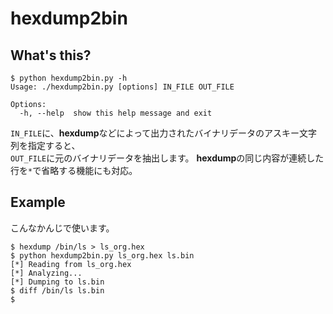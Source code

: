 # hexdump2bin

## What's this?

    $ python hexdump2bin.py -h
    Usage: ./hexdump2bin.py [options] IN_FILE OUT_FILE
    
    Options:
      -h, --help  show this help message and exit

`IN_FILE`に、**hexdump**などによって出力されたバイナリデータのアスキー文字列を指定すると、  
`OUT_FILE`に元のバイナリデータを抽出します。
**hexdump**の同じ内容が連続した行を`*`で省略する機能にも対応。

## Example
こんなかんじで使います。

    $ hexdump /bin/ls > ls_org.hex
    $ python hexdump2bin.py ls_org.hex ls.bin
    [*] Reading from ls_org.hex
    [*] Analyzing...
    [*] Dumping to ls.bin
    $ diff /bin/ls ls.bin 
    $ 
